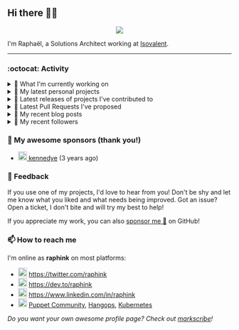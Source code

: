 ## Hi there 👋🏼


<p align="center">
  <a href="https://github.com/ryo-ma/github-profile-trophy"><img src="https://github-profile-trophy.vercel.app/?username=raphink&theme=darkhub&margin-w=15&margin-h=15&no-frame=true&column=5"/></a>
</p>


I'm Raphaël, a Solutions Architect working at [Isovalent](https://github.com/isovalent).

<hr />


### :octocat: Activity

<details>
<summary>👷 What I'm currently working on</summary>

- [raphink/dotfiles](https://github.com/raphink/dotfiles) -  (3 days ago)
- [cilium/cilium-cli](https://github.com/cilium/cilium-cli) - CLI to install, manage &amp; troubleshoot Kubernetes clusters running Cilium (3 weeks ago)
- [raphink/CV](https://github.com/raphink/CV) - My CV in both LaTeX &amp; web/ajax formats (2 months ago)
- [cilium/starwars-docker](https://github.com/cilium/starwars-docker) - Deathstar as a Service (4 months ago)
- [cloudcommunity/Free-Certifications](https://github.com/cloudcommunity/Free-Certifications) - A curated list of free courses &amp; certifications. (4 months ago)
</details>

<details>
<summary>🌱 My latest personal projects</summary>

- [raphink/picomo](https://github.com/raphink/picomo) - 
- [raphink/js-test](https://github.com/raphink/js-test) - 
- [raphink/book-template](https://github.com/raphink/book-template) - book-template
- [raphink/rebel-base](https://github.com/raphink/rebel-base) - rebel-base
- [raphink/localhost-run-proxy](https://github.com/raphink/localhost-run-proxy) - 
</details>

<details>
<summary>🔭 Latest releases of projects I've contributed to</summary>

- [cilium/cilium-cli](https://github.com/cilium/cilium-cli) ([v0.16.2](https://github.com/cilium/cilium-cli/releases/tag/v0.16.2), today) - CLI to install, manage &amp; troubleshoot Kubernetes clusters running Cilium
- [cilium/cilium](https://github.com/cilium/cilium) ([v1.13.13](https://github.com/cilium/cilium/releases/tag/v1.13.13), today) - eBPF-based Networking, Security, and Observability
- [cilium/hubble-ui](https://github.com/cilium/hubble-ui) ([v0.13.0](https://github.com/cilium/hubble-ui/releases/tag/v0.13.0), 1 month ago) - Observability &amp; Troubleshooting for Kubernetes Services
- [cilium/starwars-docker](https://github.com/cilium/starwars-docker) ([v2.0](https://github.com/cilium/starwars-docker/releases/tag/v2.0), 5 months ago) - Deathstar as a Service
</details>

<details>
<summary>🔨 Latest Pull Requests I've proposed</summary>

</details>

<details>
<summary>📜 My recent blog posts</summary>

- [Towards a Modular DevOps Stack](https://dev.to/camptocamp-ops/towards-a-modular-devops-stack-257c) (2 years ago)
- [A 15-year Puppet Journey](https://dev.to/raphink/a-15-year-puppet-journey-4o39) (2 years ago)
- [How to allow dynamic Terraform Provider Configuration](https://dev.to/camptocamp-ops/how-to-allow-dynamic-terraform-provider-configuration-20ik) (2 years ago)
- [March Cloud Native Romandie Meetup](https://dev.to/camptocamp-ops/march-cloud-native-romandie-meetup-o2f) (2 years ago)
- [Immutability &amp; loose coupling: a match made in heaven](https://dev.to/camptocamp-ops/immutability-loose-coupling-a-match-made-in-heaven-37kl) (3 years ago)
</details>

<details>
<summary>👥 My recent followers</summary>

- [<img src="https://avatars.githubusercontent.com/u/160701805?v=4" height="20"/> Epiphen](https://github.com/Epiphen)
- [<img src="https://avatars.githubusercontent.com/u/62488703?v=4" height="20"/> MohammadTeimori](https://github.com/MohammadTeimori)
- [<img src="https://avatars.githubusercontent.com/u/7290987?u=545350bcaa64b65cd103d94f2c0ae6896b68d45a&amp;v=4" height="20"/> mkilchhofer](https://github.com/mkilchhofer)
- [<img src="https://avatars.githubusercontent.com/u/162434728?u=a0326d97ab9ff62d9617b9f1b64206b0ccdf4e4c&amp;v=4" height="20"/> tdskmjk](https://github.com/tdskmjk)
- [<img src="https://avatars.githubusercontent.com/u/714910?u=b1d918ad6539aa63ab3b5064c188d3461f9e2d96&amp;v=4" height="20"/> slamp](https://github.com/slamp)
</details>


### 💚 My awesome sponsors (thank you!)

- [<img src="https://avatars.githubusercontent.com/u/1110127?v=4" height="20"/> kennedye](https://github.com/kennedye) (3 years ago)


### 💬 Feedback

If you use one of my projects, I'd love to hear from you!
Don't be shy and let me know what you liked and what needs being improved.
Got an issue? Open a ticket, I don't bite and will try my best to help!

If you appreciate my work, you can also [sponsor me 💚](https://github.com/sponsors/raphink) on GitHub!


### 📫 How to reach me

I'm online as **raphink** on most platforms:

- <img src="https://raw.githubusercontent.com/FortAwesome/Font-Awesome/master/svgs/brands/twitter.svg" width="20" alt="Twitter" /> https://twitter.com/raphink
- <img src="https://raw.githubusercontent.com/FortAwesome/Font-Awesome/master/svgs/brands/dev.svg" width="20" alt="Blog" /> https://dev.to/raphink
- <img src="https://raw.githubusercontent.com/FortAwesome/Font-Awesome/master/svgs/brands/linkedin.svg" width="20" alt="LinkedIn" /> https://www.linkedin.com/in/raphink
- <img src="https://raw.githubusercontent.com/FortAwesome/Font-Awesome/master/svgs/brands/slack.svg" width="20" alt="Slack" /> [Puppet Community](https://slack.puppet.com/), [Hangops](https://signup.hangops.com/), [Kubernetes](https://slack.k8s.io/)

*Do you want your own awesome profile page? Check out [markscribe](https://github.com/muesli/markscribe)!*
